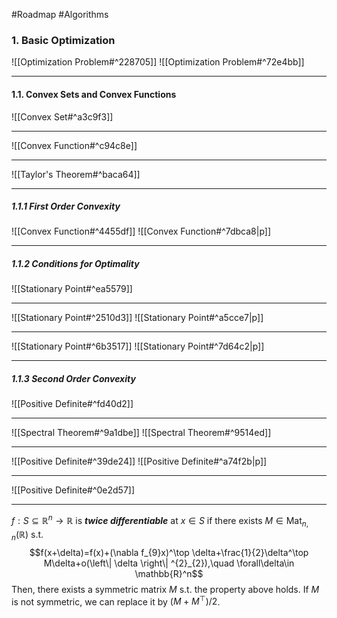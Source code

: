 #Roadmap #Algorithms 

### 1. Basic Optimization

![[Optimization Problem#^228705]]
![[Optimization Problem#^72e4bb]]

---
#### 1.1. Convex Sets and Convex Functions
![[Convex Set#^a3c9f3]]

---
![[Convex Function#^c94c8e]]

---
![[Taylor's Theorem#^baca64]]

---
##### 1.1.1 First Order Convexity
![[Convex Function#^4455df]]
![[Convex Function#^7dbca8|p]]

---
##### 1.1.2 Conditions for Optimality
![[Stationary Point#^ea5579]]

---
![[Stationary Point#^2510d3]]
![[Stationary Point#^a5cce7|p]]

---
![[Stationary Point#^6b3517]]
![[Stationary Point#^7d64c2|p]]

---
##### 1.1.3 Second Order Convexity
![[Positive Definite#^fd40d2]]

---
![[Spectral Theorem#^9a1dbe]]
![[Spectral Theorem#^9514ed]]

---
![[Positive Definite#^39de24]]
![[Positive Definite#^a74f2b|p]]

---
![[Positive Definite#^0e2d57]]


---





$f:S\subseteq \mathbb{R}^n\to \mathbb{R}$ is ***twice differentiable*** at $x\in S$ if there exists $M\in \text{Mat}_{n,n}(\mathbb{R})$ s.t. $$f(x+\delta)=f(x)+(\nabla f_{9}x)^\top \delta+\frac{1}{2}\delta^\top M\delta+o(\left\| \delta \right\| ^{2}_{2}),\quad \forall\delta\in \mathbb{R}^n$$
Then, there exists a symmetric matrix $M$ s.t. the property above holds. If $M$ is not symmetric, we can replace it by $(M+M^\top) / 2$.